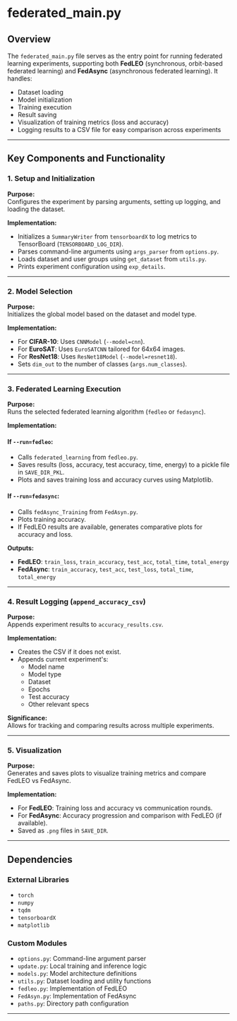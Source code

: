 # federated_main.py

## Overview
The `federated_main.py` file serves as the entry point for running federated learning experiments, supporting both **FedLEO** (synchronous, orbit-based federated learning) and **FedAsync** (asynchronous federated learning). It handles:

- Dataset loading  
- Model initialization  
- Training execution  
- Result saving  
- Visualization of training metrics (loss and accuracy)  
- Logging results to a CSV file for easy comparison across experiments  

---

## Key Components and Functionality

### 1. Setup and Initialization

**Purpose:**  
Configures the experiment by parsing arguments, setting up logging, and loading the dataset.

**Implementation:**
- Initializes a `SummaryWriter` from `tensorboardX` to log metrics to TensorBoard (`TENSORBOARD_LOG_DIR`).
- Parses command-line arguments using `args_parser` from `options.py`.
- Loads dataset and user groups using `get_dataset` from `utils.py`.
- Prints experiment configuration using `exp_details`.

---

### 2. Model Selection

**Purpose:**  
Initializes the global model based on the dataset and model type.

**Implementation:**
- For **CIFAR-10**: Uses `CNNModel` (`--model=cnn`).
- For **EuroSAT**: Uses `EuroSATCNN` tailored for 64x64 images.
- For **ResNet18**: Uses `ResNet18Model` (`--model=resnet18`).
- Sets `dim_out` to the number of classes (`args.num_classes`).

---

### 3. Federated Learning Execution

**Purpose:**  
Runs the selected federated learning algorithm (`fedleo` or `fedasync`).

**Implementation:**

#### If `--run=fedleo`:
- Calls `federated_learning` from `fedleo.py`.
- Saves results (loss, accuracy, test accuracy, time, energy) to a pickle file in `SAVE_DIR_PKL`.
- Plots and saves training loss and accuracy curves using Matplotlib.

#### If `--run=fedasync`:
- Calls `fedAsync_Training` from `FedAsyn.py`.
- Plots training accuracy.
- If FedLEO results are available, generates comparative plots for accuracy and loss.

**Outputs:**
- **FedLEO**: `train_loss`, `train_accuracy`, `test_acc`, `total_time`, `total_energy`
- **FedAsync**: `train_accuracy`, `test_acc`, `test_loss`, `total_time`, `total_energy`

---

### 4. Result Logging (`append_accuracy_csv`)

**Purpose:**  
Appends experiment results to `accuracy_results.csv`.

**Implementation:**
- Creates the CSV if it does not exist.
- Appends current experiment's:
  - Model name  
  - Model type  
  - Dataset  
  - Epochs  
  - Test accuracy  
  - Other relevant specs

**Significance:**  
Allows for tracking and comparing results across multiple experiments.

---

### 5. Visualization

**Purpose:**  
Generates and saves plots to visualize training metrics and compare FedLEO vs FedAsync.

**Implementation:**
- For **FedLEO**: Training loss and accuracy vs communication rounds.
- For **FedAsync**: Accuracy progression and comparison with FedLEO (if available).
- Saved as `.png` files in `SAVE_DIR`.

---

## Dependencies

### External Libraries
- `torch`
- `numpy`
- `tqdm`
- `tensorboardX`
- `matplotlib`

### Custom Modules
- `options.py`: Command-line argument parser
- `update.py`: Local training and inference logic
- `models.py`: Model architecture definitions
- `utils.py`: Dataset loading and utility functions
- `fedleo.py`: Implementation of FedLEO
- `FedAsyn.py`: Implementation of FedAsync
- `paths.py`: Directory path configuration

---


